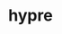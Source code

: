 ---
title: "hypre"
layout: cache
categories: [package, develop-2023-10-01]
meta: {"versions": ["2.28.0", "2.29.0"], "compilers": ["cce@=15.0.1", "gcc@=10.3.0", "gcc@=11.1.0", "gcc@=7.3.1", "gcc@=7.5.0", "oneapi@=2023.2.0"], "oss": ["amzn2", "rhel8", "sle_hpc15", "ubuntu18.04", "ubuntu20.04"], "platforms": ["linux"], "targets": ["aarch64", "neoverse_n1", "ppc64le", "x86_64", "x86_64_v3", "x86_64_v4", "zen4"], "stacks": ["aws-isc", "aws-isc-aarch64", "data-vis-sdk", "e4s", "e4s-cray-rhel", "e4s-cray-sles", "e4s-oneapi", "e4s-power", "radiuss", "radiuss-aws", "radiuss-aws-aarch64", "root"], "num_specs": 24, "num_specs_by_stack": {"root": 24, "radiuss-aws-aarch64": 4, "aws-isc-aarch64": 2, "radiuss-aws": 3, "aws-isc": 1, "e4s-cray-rhel": 2, "e4s-cray-sles": 1, "radiuss": 1, "e4s-power": 3, "e4s-oneapi": 2, "e4s": 4, "data-vis-sdk": 1}}
spec_details: [{"hash": "3o3z2pzghjd6cvbrh5jjopr4nvxwmpmr", "compiler": "gcc@=7.3.1", "versions": ["2.29.0"], "os": "amzn2", "platform": "linux", "target": "aarch64", "variants": ["build_system=autotools", "~caliper", "~complex", "~cuda", "~debug", "+fortran", "~gptune", "~int64", "~internal-superlu", "~magma", "~mixedint", "+mpi", "~openmp", "~rocm", "+shared", "~superlu-dist", "~sycl", "~umpire", "~unified-memory"], "stacks": ["root", "radiuss-aws-aarch64"], "size": "-", "tarball": "https://binaries.spack.io/releases/develop-2023-10-01/build_cache/linux-amzn2-aarch64/gcc-7.3.1/hypre-2.29.0/linux-amzn2-aarch64-gcc-7.3.1-hypre-2.29.0-3o3z2pzghjd6cvbrh5jjopr4nvxwmpmr.spack"}, {"hash": "xwctqjqshv44kwki564ehuw3kdnbg7ax", "compiler": "gcc@=7.3.1", "versions": ["2.28.0"], "os": "amzn2", "platform": "linux", "target": "aarch64", "variants": ["build_system=autotools", "~caliper", "~complex", "~cuda", "~debug", "+fortran", "~gptune", "~int64", "~internal-superlu", "~magma", "~mixedint", "+mpi", "~openmp", "~rocm", "+shared", "~superlu-dist", "~sycl", "~umpire", "~unified-memory"], "stacks": ["root", "radiuss-aws-aarch64"], "size": "-", "tarball": "https://binaries.spack.io/releases/develop-2023-10-01/build_cache/linux-amzn2-aarch64/gcc-7.3.1/hypre-2.28.0/linux-amzn2-aarch64-gcc-7.3.1-hypre-2.28.0-xwctqjqshv44kwki564ehuw3kdnbg7ax.spack"}, {"hash": "dcqkgwnswfrmwvxnlxkpymv7obzmwgzs", "compiler": "gcc@=7.3.1", "versions": ["2.29.0"], "os": "amzn2", "platform": "linux", "target": "aarch64", "variants": ["build_system=autotools", "~caliper", "~complex", "~cuda", "~debug", "+fortran", "~gptune", "~int64", "~internal-superlu", "~magma", "~mixedint", "+mpi", "~openmp", "~rocm", "+shared", "~superlu-dist", "~sycl", "~umpire", "~unified-memory"], "stacks": ["aws-isc-aarch64", "root"], "size": "-", "tarball": "https://binaries.spack.io/releases/develop-2023-10-01/build_cache/linux-amzn2-aarch64/gcc-7.3.1/hypre-2.29.0/linux-amzn2-aarch64-gcc-7.3.1-hypre-2.29.0-dcqkgwnswfrmwvxnlxkpymv7obzmwgzs.spack"}, {"hash": "xks5qqo54becu435wn7zvytwzzs2tynf", "compiler": "gcc@=7.3.1", "versions": ["2.29.0"], "os": "amzn2", "platform": "linux", "target": "neoverse_n1", "variants": ["build_system=autotools", "~caliper", "~complex", "~cuda", "~debug", "+fortran", "~gptune", "~int64", "~internal-superlu", "~magma", "~mixedint", "+mpi", "~openmp", "~rocm", "+shared", "~superlu-dist", "~sycl", "~umpire", "~unified-memory"], "stacks": ["root", "radiuss-aws-aarch64"], "size": "-", "tarball": "https://binaries.spack.io/releases/develop-2023-10-01/build_cache/linux-amzn2-neoverse_n1/gcc-7.3.1/hypre-2.29.0/linux-amzn2-neoverse_n1-gcc-7.3.1-hypre-2.29.0-xks5qqo54becu435wn7zvytwzzs2tynf.spack"}, {"hash": "fwjieups43m6hqqjj2w554hpplyqillb", "compiler": "gcc@=7.3.1", "versions": ["2.28.0"], "os": "amzn2", "platform": "linux", "target": "neoverse_n1", "variants": ["build_system=autotools", "~caliper", "~complex", "~cuda", "~debug", "+fortran", "~gptune", "~int64", "~internal-superlu", "~magma", "~mixedint", "+mpi", "~openmp", "~rocm", "+shared", "~superlu-dist", "~sycl", "~umpire", "~unified-memory"], "stacks": ["root", "radiuss-aws-aarch64"], "size": "-", "tarball": "https://binaries.spack.io/releases/develop-2023-10-01/build_cache/linux-amzn2-neoverse_n1/gcc-7.3.1/hypre-2.28.0/linux-amzn2-neoverse_n1-gcc-7.3.1-hypre-2.28.0-fwjieups43m6hqqjj2w554hpplyqillb.spack"}, {"hash": "dia6yqbmqilsklkjkxij3i6c76v35ij4", "compiler": "gcc@=7.3.1", "versions": ["2.29.0"], "os": "amzn2", "platform": "linux", "target": "neoverse_n1", "variants": ["build_system=autotools", "~caliper", "~complex", "~cuda", "~debug", "+fortran", "~gptune", "~int64", "~internal-superlu", "~magma", "~mixedint", "+mpi", "~openmp", "~rocm", "+shared", "~superlu-dist", "~sycl", "~umpire", "~unified-memory"], "stacks": ["aws-isc-aarch64", "root"], "size": "-", "tarball": "https://binaries.spack.io/releases/develop-2023-10-01/build_cache/linux-amzn2-neoverse_n1/gcc-7.3.1/hypre-2.29.0/linux-amzn2-neoverse_n1-gcc-7.3.1-hypre-2.29.0-dia6yqbmqilsklkjkxij3i6c76v35ij4.spack"}, {"hash": "pd5i5hvn6qcbes5cjszdjmuccq73ntq5", "compiler": "gcc@=7.3.1", "versions": ["2.28.0"], "os": "amzn2", "platform": "linux", "target": "x86_64_v3", "variants": ["build_system=autotools", "~caliper", "~complex", "~cuda", "~debug", "+fortran", "~gptune", "~int64", "~internal-superlu", "~magma", "~mixedint", "+mpi", "~openmp", "~rocm", "+shared", "~superlu-dist", "~sycl", "~umpire", "~unified-memory"], "stacks": ["root", "radiuss-aws"], "size": "-", "tarball": "https://binaries.spack.io/releases/develop-2023-10-01/build_cache/linux-amzn2-x86_64_v3/gcc-7.3.1/hypre-2.28.0/linux-amzn2-x86_64_v3-gcc-7.3.1-hypre-2.28.0-pd5i5hvn6qcbes5cjszdjmuccq73ntq5.spack"}, {"hash": "2xknew7q5n3jynhlck5wyyeubjpqwx6y", "compiler": "gcc@=7.3.1", "versions": ["2.29.0"], "os": "amzn2", "platform": "linux", "target": "x86_64_v3", "variants": ["build_system=autotools", "~caliper", "~complex", "+cuda", "cuda_arch=70", "~debug", "+fortran", "~gptune", "~int64", "~internal-superlu", "~magma", "~mixedint", "+mpi", "~openmp", "~rocm", "+shared", "~superlu-dist", "~sycl", "~umpire", "~unified-memory"], "stacks": ["root", "radiuss-aws"], "size": "-", "tarball": "https://binaries.spack.io/releases/develop-2023-10-01/build_cache/linux-amzn2-x86_64_v3/gcc-7.3.1/hypre-2.29.0/linux-amzn2-x86_64_v3-gcc-7.3.1-hypre-2.29.0-2xknew7q5n3jynhlck5wyyeubjpqwx6y.spack"}, {"hash": "x3qymnqysvxptj32xlcseih2vz4voe6e", "compiler": "gcc@=7.3.1", "versions": ["2.29.0"], "os": "amzn2", "platform": "linux", "target": "x86_64_v3", "variants": ["build_system=autotools", "~caliper", "~complex", "~cuda", "~debug", "+fortran", "~gptune", "~int64", "~internal-superlu", "~magma", "~mixedint", "+mpi", "~openmp", "~rocm", "+shared", "~superlu-dist", "~sycl", "~umpire", "~unified-memory"], "stacks": ["root", "radiuss-aws"], "size": "-", "tarball": "https://binaries.spack.io/releases/develop-2023-10-01/build_cache/linux-amzn2-x86_64_v3/gcc-7.3.1/hypre-2.29.0/linux-amzn2-x86_64_v3-gcc-7.3.1-hypre-2.29.0-x3qymnqysvxptj32xlcseih2vz4voe6e.spack"}, {"hash": "wicvanwqlpruqarejcpbikhphifl5aav", "compiler": "gcc@=7.3.1", "versions": ["2.29.0"], "os": "amzn2", "platform": "linux", "target": "x86_64_v3", "variants": ["build_system=autotools", "~caliper", "~complex", "~cuda", "~debug", "+fortran", "~gptune", "~int64", "~internal-superlu", "~magma", "~mixedint", "+mpi", "~openmp", "~rocm", "+shared", "~superlu-dist", "~sycl", "~umpire", "~unified-memory"], "stacks": ["root", "aws-isc"], "size": "-", "tarball": "https://binaries.spack.io/releases/develop-2023-10-01/build_cache/linux-amzn2-x86_64_v3/gcc-7.3.1/hypre-2.29.0/linux-amzn2-x86_64_v3-gcc-7.3.1-hypre-2.29.0-wicvanwqlpruqarejcpbikhphifl5aav.spack"}, {"hash": "3wlzyfvj4pibqrioz4xfyvfl7oa2tu5q", "compiler": "cce@=15.0.1", "versions": ["2.29.0"], "os": "rhel8", "platform": "linux", "target": "zen4", "variants": ["build_system=autotools", "~caliper", "~complex", "~cuda", "~debug", "+fortran", "~gptune", "~int64", "~internal-superlu", "~magma", "~mixedint", "+mpi", "~openmp", "~rocm", "+shared", "~superlu-dist", "~sycl", "~umpire", "~unified-memory"], "stacks": ["e4s-cray-rhel", "root"], "size": "-", "tarball": "https://binaries.spack.io/releases/develop-2023-10-01/build_cache/linux-rhel8-zen4/cce-15.0.1/hypre-2.29.0/linux-rhel8-zen4-cce-15.0.1-hypre-2.29.0-3wlzyfvj4pibqrioz4xfyvfl7oa2tu5q.spack"}, {"hash": "gjigtffvd34tjgmqc4rpwkzpwf2yolyv", "compiler": "cce@=15.0.1", "versions": ["2.28.0"], "os": "rhel8", "platform": "linux", "target": "zen4", "variants": ["build_system=autotools", "~caliper", "~complex", "~cuda", "~debug", "+fortran", "~gptune", "~int64", "~internal-superlu", "~magma", "~mixedint", "+mpi", "~openmp", "~rocm", "+shared", "~superlu-dist", "~sycl", "~umpire", "~unified-memory"], "stacks": ["e4s-cray-rhel", "root"], "size": "-", "tarball": "https://binaries.spack.io/releases/develop-2023-10-01/build_cache/linux-rhel8-zen4/cce-15.0.1/hypre-2.28.0/linux-rhel8-zen4-cce-15.0.1-hypre-2.28.0-gjigtffvd34tjgmqc4rpwkzpwf2yolyv.spack"}, {"hash": "o627nxx2gkferwihj7jtoyltcchxdizy", "compiler": "gcc@=10.3.0", "versions": ["2.29.0"], "os": "sle_hpc15", "platform": "linux", "target": "x86_64_v4", "variants": ["build_system=autotools", "~caliper", "~complex", "~cuda", "~debug", "+fortran", "~gptune", "~int64", "~internal-superlu", "~magma", "~mixedint", "+mpi", "~openmp", "~rocm", "+shared", "~superlu-dist", "~sycl", "~umpire", "~unified-memory"], "stacks": ["e4s-cray-sles", "root"], "size": "-", "tarball": "https://binaries.spack.io/releases/develop-2023-10-01/build_cache/linux-sle_hpc15-x86_64_v4/gcc-10.3.0/hypre-2.29.0/linux-sle_hpc15-x86_64_v4-gcc-10.3.0-hypre-2.29.0-o627nxx2gkferwihj7jtoyltcchxdizy.spack"}, {"hash": "cka6mlixmyzbbip2ceezg2c33xv4cuf4", "compiler": "gcc@=7.5.0", "versions": ["2.29.0"], "os": "ubuntu18.04", "platform": "linux", "target": "x86_64_v3", "variants": ["build_system=autotools", "~caliper", "~complex", "~cuda", "~debug", "+fortran", "~gptune", "~int64", "~internal-superlu", "~magma", "~mixedint", "+mpi", "~openmp", "~rocm", "+shared", "~superlu-dist", "~sycl", "~umpire", "~unified-memory"], "stacks": ["radiuss", "root"], "size": "-", "tarball": "https://binaries.spack.io/releases/develop-2023-10-01/build_cache/linux-ubuntu18.04-x86_64_v3/gcc-7.5.0/hypre-2.29.0/linux-ubuntu18.04-x86_64_v3-gcc-7.5.0-hypre-2.29.0-cka6mlixmyzbbip2ceezg2c33xv4cuf4.spack"}, {"hash": "npwgszgwvkgpqy5dkmeedvf4yz62tiec", "compiler": "gcc@=11.1.0", "versions": ["2.28.0"], "os": "ubuntu20.04", "platform": "linux", "target": "ppc64le", "variants": ["build_system=autotools", "~caliper", "~complex", "~cuda", "~debug", "+fortran", "~gptune", "~int64", "~internal-superlu", "~magma", "~mixedint", "+mpi", "~openmp", "~rocm", "+shared", "~superlu-dist", "~sycl", "~umpire", "~unified-memory"], "stacks": ["e4s-power", "root"], "size": "-", "tarball": "https://binaries.spack.io/releases/develop-2023-10-01/build_cache/linux-ubuntu20.04-ppc64le/gcc-11.1.0/hypre-2.28.0/linux-ubuntu20.04-ppc64le-gcc-11.1.0-hypre-2.28.0-npwgszgwvkgpqy5dkmeedvf4yz62tiec.spack"}, {"hash": "fjmbieavzjddoq2iqkf2ktvimdgzbjdd", "compiler": "gcc@=11.1.0", "versions": ["2.29.0"], "os": "ubuntu20.04", "platform": "linux", "target": "ppc64le", "variants": ["build_system=autotools", "~caliper", "~complex", "+cuda", "cuda_arch=70", "~debug", "+fortran", "~gptune", "~int64", "~internal-superlu", "~magma", "~mixedint", "+mpi", "~openmp", "~rocm", "+shared", "~superlu-dist", "~sycl", "~umpire", "~unified-memory"], "stacks": ["e4s-power", "root"], "size": "-", "tarball": "https://binaries.spack.io/releases/develop-2023-10-01/build_cache/linux-ubuntu20.04-ppc64le/gcc-11.1.0/hypre-2.29.0/linux-ubuntu20.04-ppc64le-gcc-11.1.0-hypre-2.29.0-fjmbieavzjddoq2iqkf2ktvimdgzbjdd.spack"}, {"hash": "g2jjwrjv7gvewq6hphkqcpi5m42lbz4s", "compiler": "gcc@=11.1.0", "versions": ["2.29.0"], "os": "ubuntu20.04", "platform": "linux", "target": "ppc64le", "variants": ["build_system=autotools", "~caliper", "~complex", "~cuda", "~debug", "+fortran", "~gptune", "~int64", "~internal-superlu", "~magma", "~mixedint", "+mpi", "~openmp", "~rocm", "+shared", "~superlu-dist", "~sycl", "~umpire", "~unified-memory"], "stacks": ["e4s-power", "root"], "size": "-", "tarball": "https://binaries.spack.io/releases/develop-2023-10-01/build_cache/linux-ubuntu20.04-ppc64le/gcc-11.1.0/hypre-2.29.0/linux-ubuntu20.04-ppc64le-gcc-11.1.0-hypre-2.29.0-g2jjwrjv7gvewq6hphkqcpi5m42lbz4s.spack"}, {"hash": "csknfgw73f4tpsg37lhtuhn4z2v5jjwc", "compiler": "oneapi@=2023.2.0", "versions": ["2.29.0"], "os": "ubuntu20.04", "platform": "linux", "target": "x86_64", "variants": ["build_system=autotools", "~caliper", "~complex", "~cuda", "~debug", "+fortran", "~gptune", "~int64", "~internal-superlu", "~magma", "~mixedint", "+mpi", "~openmp", "~rocm", "+shared", "~superlu-dist", "~sycl", "~umpire", "~unified-memory"], "stacks": ["root", "e4s-oneapi"], "size": "-", "tarball": "https://binaries.spack.io/releases/develop-2023-10-01/build_cache/linux-ubuntu20.04-x86_64/oneapi-2023.2.0/hypre-2.29.0/linux-ubuntu20.04-x86_64-oneapi-2023.2.0-hypre-2.29.0-csknfgw73f4tpsg37lhtuhn4z2v5jjwc.spack"}, {"hash": "wlalh3rzjijtv7cjb7rj6dzqslotesd3", "compiler": "oneapi@=2023.2.0", "versions": ["2.28.0"], "os": "ubuntu20.04", "platform": "linux", "target": "x86_64", "variants": ["build_system=autotools", "~caliper", "~complex", "~cuda", "~debug", "+fortran", "~gptune", "~int64", "~internal-superlu", "~magma", "~mixedint", "+mpi", "~openmp", "~rocm", "+shared", "~superlu-dist", "~sycl", "~umpire", "~unified-memory"], "stacks": ["root", "e4s-oneapi"], "size": "-", "tarball": "https://binaries.spack.io/releases/develop-2023-10-01/build_cache/linux-ubuntu20.04-x86_64/oneapi-2023.2.0/hypre-2.28.0/linux-ubuntu20.04-x86_64-oneapi-2023.2.0-hypre-2.28.0-wlalh3rzjijtv7cjb7rj6dzqslotesd3.spack"}, {"hash": "t6cszn4llx6ppv7vq4b6h7hfsxc263au", "compiler": "gcc@=11.1.0", "versions": ["2.28.0"], "os": "ubuntu20.04", "platform": "linux", "target": "x86_64_v3", "variants": ["build_system=autotools", "~caliper", "~complex", "~cuda", "~debug", "+fortran", "~gptune", "~int64", "~internal-superlu", "~magma", "~mixedint", "+mpi", "~openmp", "~rocm", "+shared", "~superlu-dist", "~sycl", "~umpire", "~unified-memory"], "stacks": ["e4s", "root"], "size": "-", "tarball": "https://binaries.spack.io/releases/develop-2023-10-01/build_cache/linux-ubuntu20.04-x86_64_v3/gcc-11.1.0/hypre-2.28.0/linux-ubuntu20.04-x86_64_v3-gcc-11.1.0-hypre-2.28.0-t6cszn4llx6ppv7vq4b6h7hfsxc263au.spack"}, {"hash": "dma72dh3dkmrszdaxrbzzubqab7dufzq", "compiler": "gcc@=11.1.0", "versions": ["2.29.0"], "os": "ubuntu20.04", "platform": "linux", "target": "x86_64_v3", "variants": ["build_system=autotools", "~caliper", "~complex", "~cuda", "~debug", "+fortran", "~gptune", "~int64", "~internal-superlu", "~magma", "~mixedint", "+mpi", "~openmp", "~rocm", "+shared", "~superlu-dist", "~sycl", "~umpire", "~unified-memory"], "stacks": ["root", "data-vis-sdk"], "size": "-", "tarball": "https://binaries.spack.io/releases/develop-2023-10-01/build_cache/linux-ubuntu20.04-x86_64_v3/gcc-11.1.0/hypre-2.29.0/linux-ubuntu20.04-x86_64_v3-gcc-11.1.0-hypre-2.29.0-dma72dh3dkmrszdaxrbzzubqab7dufzq.spack"}, {"hash": "arkv5sfylyugo665kqfwbdhsj4j6jun4", "compiler": "gcc@=11.1.0", "versions": ["2.29.0"], "os": "ubuntu20.04", "platform": "linux", "target": "x86_64_v3", "variants": ["build_system=autotools", "~caliper", "~complex", "~cuda", "~debug", "+fortran", "~gptune", "~int64", "~internal-superlu", "~magma", "~mixedint", "+mpi", "~openmp", "~rocm", "+shared", "~superlu-dist", "~sycl", "~umpire", "~unified-memory"], "stacks": ["e4s", "root"], "size": "-", "tarball": "https://binaries.spack.io/releases/develop-2023-10-01/build_cache/linux-ubuntu20.04-x86_64_v3/gcc-11.1.0/hypre-2.29.0/linux-ubuntu20.04-x86_64_v3-gcc-11.1.0-hypre-2.29.0-arkv5sfylyugo665kqfwbdhsj4j6jun4.spack"}, {"hash": "qfk5r7lkbfiqhd4qqeknyzro34w2jype", "compiler": "gcc@=11.1.0", "versions": ["2.29.0"], "os": "ubuntu20.04", "platform": "linux", "target": "x86_64_v3", "variants": ["build_system=autotools", "~caliper", "~complex", "+cuda", "cuda_arch=80", "~debug", "+fortran", "~gptune", "~int64", "~internal-superlu", "~magma", "~mixedint", "+mpi", "~openmp", "~rocm", "+shared", "~superlu-dist", "~sycl", "~umpire", "~unified-memory"], "stacks": ["e4s", "root"], "size": "-", "tarball": "https://binaries.spack.io/releases/develop-2023-10-01/build_cache/linux-ubuntu20.04-x86_64_v3/gcc-11.1.0/hypre-2.29.0/linux-ubuntu20.04-x86_64_v3-gcc-11.1.0-hypre-2.29.0-qfk5r7lkbfiqhd4qqeknyzro34w2jype.spack"}, {"hash": "7w6g47tflgowthpqs2z4h44m33rbsei2", "compiler": "gcc@=11.1.0", "versions": ["2.29.0"], "os": "ubuntu20.04", "platform": "linux", "target": "x86_64_v3", "variants": ["amdgpu_target=gfx90a", "build_system=autotools", "~caliper", "~complex", "~cuda", "~debug", "+fortran", "~gptune", "~int64", "~internal-superlu", "~magma", "~mixedint", "+mpi", "~openmp", "+rocm", "+shared", "~superlu-dist", "~sycl", "~umpire", "~unified-memory"], "stacks": ["e4s", "root"], "size": "-", "tarball": "https://binaries.spack.io/releases/develop-2023-10-01/build_cache/linux-ubuntu20.04-x86_64_v3/gcc-11.1.0/hypre-2.29.0/linux-ubuntu20.04-x86_64_v3-gcc-11.1.0-hypre-2.29.0-7w6g47tflgowthpqs2z4h44m33rbsei2.spack"}]
---